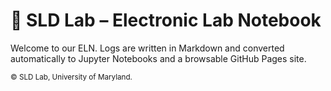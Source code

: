 # 🧠 SLD Lab – Electronic Lab Notebook

Welcome to our ELN. Logs are written in Markdown and converted automatically to Jupyter Notebooks and a browsable GitHub Pages site.

<small>© SLD Lab, University of Maryland.</small>


